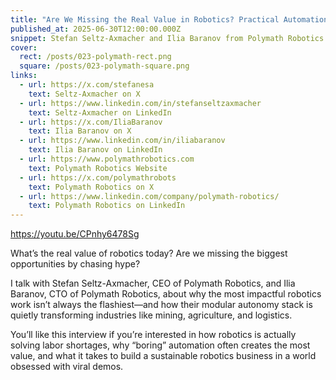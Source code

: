 ```yaml
---
title: "Are We Missing the Real Value in Robotics? Practical Automation’s Hidden Impact"
published_at: 2025-06-30T12:00:00.000Z
snippet: Stefan Seltz-Axmacher and Ilia Baranov from Polymath Robotics explain why the most impactful robotics work isn’t flashy—and how their modular autonomy stack is quietly transforming mining, agriculture, and logistics.
cover:
  rect: /posts/023-polymath-rect.png
  square: /posts/023-polymath-square.png
links:
  - url: https://x.com/stefanesa
    text: Seltz-Axmacher on X
  - url: https://www.linkedin.com/in/stefanseltzaxmacher
    text: Seltz-Axmacher on LinkedIn
  - url: https://x.com/IliaBaranov
    text: Ilia Baranov on X
  - url: https://www.linkedin.com/in/iliabaranov
    text: Ilia Baranov on LinkedIn
  - url: https://www.polymathrobotics.com
    text: Polymath Robotics Website
  - url: https://x.com/polymathrobots
    text: Polymath Robotics on X
  - url: https://www.linkedin.com/company/polymath-robotics/
    text: Polymath Robotics on LinkedIn
---
```


https://youtu.be/CPnhy6478Sg

What’s the real value of robotics today? Are we missing the biggest
opportunities by chasing hype?

I talk with Stefan Seltz-Axmacher, CEO of Polymath Robotics, and Ilia Baranov,
CTO of Polymath Robotics, about why the most impactful robotics work isn’t
always the flashiest—and how their modular autonomy stack is quietly
transforming industries like mining, agriculture, and logistics.

You’ll like this interview if you’re interested in how robotics is actually
solving labor shortages, why “boring” automation often creates the most value,
and what it takes to build a sustainable robotics business in a world obsessed
with viral demos.
